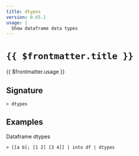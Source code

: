 ```yaml
---
title: dtypes
version: 0.65.1
usage: |
  Show dataframe data types
---
```


# <code>{{ $frontmatter.title }}</code>

<div style='white-space: pre-wrap;'>{{ $frontmatter.usage }}</div>

## Signature

```> dtypes ```

## Examples

Dataframe dtypes
```shell
> [[a b]; [1 2] [3 4]] | into df | dtypes
```
